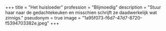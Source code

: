 +++
title = "Het huisloeder"
profession = "Blijmoedig"
description = "Stuur haar naar de gedachtekeuken en misschien schrijft ze daadwerkelijk wat zinnigs."
pseudonym = true
image = "1a95f073-f6d7-47d7-8720-f5394703382e.jpeg"
+++
